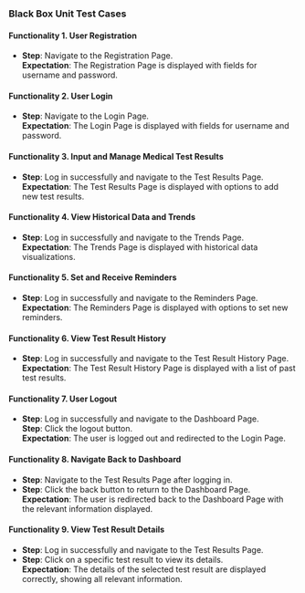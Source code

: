 ### Black Box Unit Test Cases  

#### Functionality 1. User Registration
- **Step**: Navigate to the Registration Page.  
  **Expectation**: The Registration Page is displayed with fields for username and password.  

#### Functionality 2. User Login
- **Step**: Navigate to the Login Page.  
  **Expectation**: The Login Page is displayed with fields for username and password.  

#### Functionality 3. Input and Manage Medical Test Results
- **Step**: Log in successfully and navigate to the Test Results Page.  
  **Expectation**: The Test Results Page is displayed with options to add new test results.  

#### Functionality 4. View Historical Data and Trends
- **Step**: Log in successfully and navigate to the Trends Page.  
  **Expectation**: The Trends Page is displayed with historical data visualizations.  

#### Functionality 5. Set and Receive Reminders
- **Step**: Log in successfully and navigate to the Reminders Page.  
  **Expectation**: The Reminders Page is displayed with options to set new reminders.  

#### Functionality 6. View Test Result History
- **Step**: Log in successfully and navigate to the Test Result History Page.  
  **Expectation**: The Test Result History Page is displayed with a list of past test results.  

#### Functionality 7. User Logout
- **Step**: Log in successfully and navigate to the Dashboard Page.  
  **Step**: Click the logout button.  
  **Expectation**: The user is logged out and redirected to the Login Page.  

#### Functionality 8. Navigate Back to Dashboard
- **Step**: Navigate to the Test Results Page after logging in.  
- **Step**: Click the back button to return to the Dashboard Page.  
  **Expectation**: The user is redirected back to the Dashboard Page with the relevant information displayed.  

#### Functionality 9. View Test Result Details
- **Step**: Log in successfully and navigate to the Test Results Page.  
- **Step**: Click on a specific test result to view its details.  
  **Expectation**: The details of the selected test result are displayed correctly, showing all relevant information.